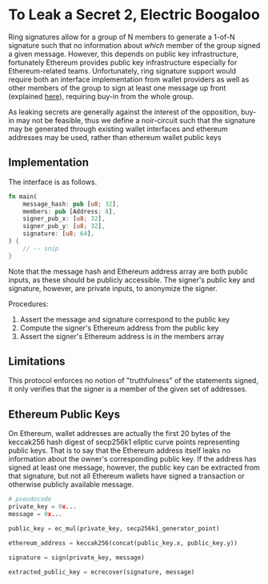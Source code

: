 # To Leak a Secret 2, Electric Boogaloo

Ring signatures allow for a group of N members to generate a 1-of-N signature such
that no information about _which_ member of the group signed a given message.
However, this depends on public key infrastructure, fortunately Ethereum
provides public key infrastructure especially for Ethereum-related teams.
Unfortunately, ring signature support would require both an interface
implementation from wallet providers as well as other members of the group to
sign at least one message up front (explained [here](#ethereum-public-keys)),
requiring buy-in from the whole group.

As leaking secrets are generally against the interest of the opposition, buy-in
may not be feasible, thus we define a noir-circuit such that the signature may
be generated through existing wallet interfaces and ethereum addresses may be
used, rather than ethereum wallet public keys

## Implementation

The interface is as follows.

```rs
fn main(
    message_hash: pub [u8; 32],
    members: pub [Address; 8],
    signer_pub_x: [u8; 32],
    signer_pub_y: [u8; 32],
    signature: [u8; 64],
) {
    // -- snip
}
```

Note that the message hash and Ethereum address array are both public inputs,
as these should be publicly accessible. The signer's public key and signature,
however, are private inputs, to anonymize the signer.

Procedures:

1. Assert the message and signature correspond to the public key
2. Compute the signer's Ethereum address from the public key
3. Assert the signer's Ethereum address is in the members array

## Limitations

This protocol enforces no notion of "truthfulness" of the statements signed, it
only verifies that the signer is a member of the given set of addresses.

## Ethereum Public Keys

On Ethereum, wallet addresses are actually the first 20 bytes of the keccak256
hash digest of secp256k1 ellptic curve points representing public keys. That is
to say that the Ethereum address itself leaks no information about the owner's
corresponding public key. If the address has signed at least one message,
however, the public key can be extracted from that signature, but not all
Ethereum wallets have signed a transaction or otherwise publicly available
message.

```py
# pseudocode
private_key = 0x...
message = 0x...

public_key = ec_mul(private_key, secp256k1_generator_point)

ethereum_address = keccak256(concat(public_key.x, public_key.y))

signature = sign(private_key, message)

extracted_public_key = ecrecover(signature, message)
```
